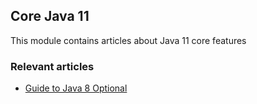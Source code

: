 ## Core Java 11

This module contains articles about Java 11 core features

### Relevant articles
- [Guide to Java 8 Optional](https://www.baeldung.com/java-optional)


